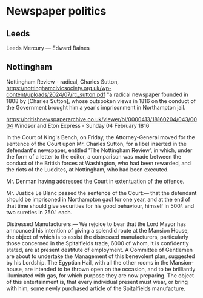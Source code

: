 # Newspaper politics


## Leeds

Leeds Mercury — Edward Baines

## Nottingham

Nottingham Review - radical, Charles Sutton, https://nottinghamcivicsociety.org.uk/wp-content/uploads/2024/07/rc_sutton.pdf "a radical newspaper founded in 1808 by [Charles Sutton], whose outspoken views in 1816 on the conduct of the Government brought him a year's imprisonment in Northampton jail.

https://britishnewspaperarchive.co.uk/viewer/bl/0000413/18160204/043/0004
Windsor and Eton Express - Sunday 04 February 1816

In the Court of King's Bench, on Friday, the Attorney-General moved for the sentence of the Court upon Mr. Charles Sutton, for a libel inserted in the defendant's newspaper, entitled 'The Nottingham Review', in which, under the form of a letter to the editor, a comparison was made between the conduct of the British forces at Washington, who had been rewarded, and the riots of the Luddites, at Nottingham, who had been executed.

Mr. Denman having addressed the Court in extentuation of the offence.

Mr. Justice Le Blanc passed the sentence of the Court:— that the defendant should be imprisoned in Northampton gaol for one year, and at the end of that time should give securities for his good behaviour, himself in 500*l.* and two sureties in 250*l.* each.

Distressed Manufacturers.— We rejoice to bear that the Lord Mayor has announced his intention of giving a splendid route at the Mansion House, the object of which is to assist the distressed manufacturers, particularly those concerned in the Spitalfields trade, 6000 of whom, it is confidently stated, are at present destitute of employment. A Committee of Gentlemen are about to undertake the Management of this benevolent plan, suggested by his Lordship. The Egyptian Hail, with all the other rooms in the Mansion-house, are intended to be thrown open on the occasion, and to be brilliantly illuminated with gas, for which purpose they are now preparing. The object of this entertainment is, that every individual present must wear, or bring with him, some newly purchased article of the Spitalfields manufacture.